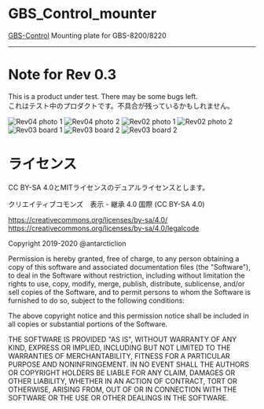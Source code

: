 # GBS_Control_mounter
[GBS-Control](https://github.com/ramapcsx2/gbs-control) Mounting plate for GBS-8200/8220


----
# Note for Rev 0.3
This is a product under test. There may be some bugs left.  
これはテスト中のプロダクトです。不具合が残っているかもしれません。  


![Rev04 photo 1](https://github.com/antarcticlion/GBS_Control_mounter/raw/main/Photos/REV04_FRONT.jpg) 
![Rev04 photo 2](https://github.com/antarcticlion/GBS_Control_mounter/raw/main/Photos/REV04_SIDE.jpg) 
![Rev02 photo 1](https://github.com/antarcticlion/GBS_Control_mounter/raw/main/Photos/Rev02_birdview.jpg) 
![Rev02 photo 2](https://github.com/antarcticlion/GBS_Control_mounter/raw/main/Photos/Rev02_sideview2.jpg) 
![Rev03 board 1](https://github.com/antarcticlion/GBS_Control_mounter/raw/main/Photos/Rev03_TOP_SIDE_A.png) 
![Rev03 board 2](https://github.com/antarcticlion/GBS_Control_mounter/raw/main/Photos/Rev03_TOP_SIDE_B.png) 
![Rev03 board 2](https://github.com/antarcticlion/GBS_Control_mounter/raw/main/Photos/mounter_desc01.png) 


# ライセンス

CC BY-SA 4.0とMITライセンスのデュアルライセンスとします。

クリエイティブコモンズ　表示 - 継承 4.0 国際 (CC BY-SA 4.0)

https://creativecommons.org/licenses/by-sa/4.0/  
https://creativecommons.org/licenses/by-sa/4.0/legalcode


Copyright 2019-2020 @antarcticlion

Permission is hereby granted, free of charge, to any person obtaining a copy of this software and associated documentation files (the "Software"), to deal in the Software without restriction, including without limitation the rights to use, copy, modify, merge, publish, distribute, sublicense, and/or sell copies of the Software, and to permit persons to whom the Software is furnished to do so, subject to the following conditions:

The above copyright notice and this permission notice shall be included in all copies or substantial portions of the Software.

THE SOFTWARE IS PROVIDED "AS IS", WITHOUT WARRANTY OF ANY KIND, EXPRESS OR IMPLIED, INCLUDING BUT NOT LIMITED TO THE WARRANTIES OF MERCHANTABILITY, FITNESS FOR A PARTICULAR PURPOSE AND NONINFRINGEMENT. IN NO EVENT SHALL THE AUTHORS OR COPYRIGHT HOLDERS BE LIABLE FOR ANY CLAIM, DAMAGES OR OTHER LIABILITY, WHETHER IN AN ACTION OF CONTRACT, TORT OR OTHERWISE, ARISING FROM, OUT OF OR IN CONNECTION WITH THE SOFTWARE OR THE USE OR OTHER DEALINGS IN THE SOFTWARE.
